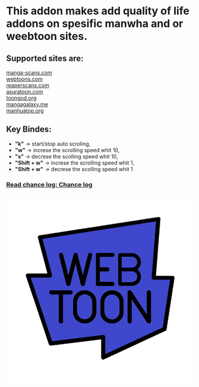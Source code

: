 # **This addon makes add quality of life addons on spesific manwha and or weebtoon sites.**

## Supported sites are:

[manga-scans.com](https://manga-scans.com/) <br>
[webtoons.com](https://www.webtoons.com/) <br>
[reaperscans.com](https://reaperscans.com/) <br>
[asuratoon.com](https://asuratoon.com/) <br>
[toongod.org](https://toongod.org/) <br>
[mangagalaxy.me](https://mangagalaxy.me/) <br>
[manhuatop.org](https://manhuatop.org/) <br>

## Key Bindes:
- **"k"** -> start/stop auto scroling,
- **"w"** -> increse the scrolling speed whit 10,
- **"s"** -> decrese the scolling speed whit 10,
- **"Shift + w"** -> increse the scrolling speed whit 1,
- **"Shift + w"** -> decrese the scolling speed whit 1


### [Read chance log: **Chance log**](md/chanceLog.md) <br>


![Chapter quick logo](icons/icon16.png) <br>
